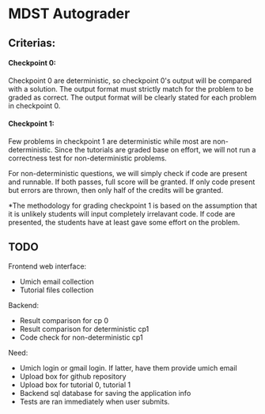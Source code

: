 # MDST Autograder

## Criterias:

#### Checkpoint 0:

Checkpoint 0 are deterministic, so checkpoint 0's output will be compared with a solution. The output format must strictly match for the problem to be graded as correct. The output format will be clearly stated for each problem in checkpoint 0.

#### Checkpoint 1:

Few problems in checkpoint 1 are deterministic while most are non-deterministic. Since the tutorials are graded base on effort, we will not run a correctness test for non-deterministic problems.

For non-deterministic questions, we will simply check if code are present and runnable. If both passes, full score will be granted. If only code present but errors are thrown, then only half of the credits will be granted.

\*The methodology for grading checkpoint 1 is based on the assumption that it is unlikely students will input completely irrelavant code. If code are presented, the students have at least gave some effort on the problem.

## TODO

Frontend web interface:

-   Umich email collection
-   Tutorial files collection

Backend:

-   Result comparison for cp 0
-   Result comparison for deterministic cp1
-   Code check for non-deterministic cp1

Need:

-   Umich login or gmail login. If latter, have them provide umich email
-   Upload box for github repository
-   Upload box for tutorial 0, tutorial 1
-   Backend sql database for saving the application info
-   Tests are ran immediately when user submits.
